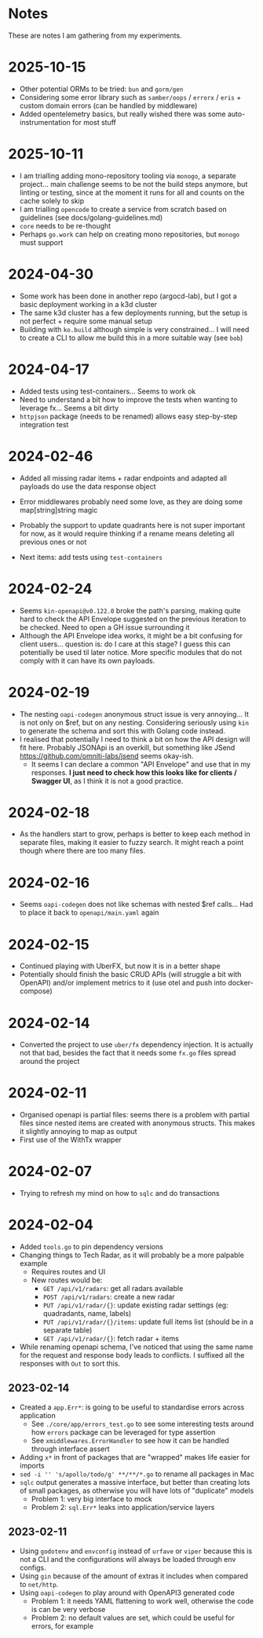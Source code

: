 # Notes

These are notes I am gathering from my experiments.

# 2025-10-15

- Other potential ORMs to be tried: `bun` and `gorm/gen`
- Considering some error library such as `samber/oops` / `errorx` / `eris` + custom domain errors (can be handled by middleware)
- Added opentelemetry basics, but really wished there was some auto-instrumentation for most stuff

# 2025-10-11

- I am trialling adding mono-repository tooling via `monogo`, a separate project... main challenge seems to be not the build steps anymore, but linting or testing, since at the moment it runs for all and counts on the cache solely to skip
- I am trialling `opencode` to create a service from scratch based on guidelines (see docs/golang-guidelines.md)
- `core` needs to be re-thought
- Perhaps `go.work` can help on creating mono repositories, but `monogo` must support

# 2024-04-30

- Some work has been done in another repo (argocd-lab), but I got a basic deployment working in a k3d cluster
- The same k3d cluster has a few deployments running, but the setup is not perfect + require some manual setup
- Building with `ko.build` although simple is very constrained... I will need to create a CLI to allow me build this in a more suitable way (see `bob`)

# 2024-04-17

- Added tests using test-containers... Seems to work ok
- Need to understand a bit how to improve the tests when wanting to leverage fx... Seems a bit dirty
- `httpjson` package (needs to be renamed) allows easy step-by-step integration test

# 2024-02-46

- Added all missing radar items + radar endpoints and adapted all payloads do use the data response object
- Error middlewares probably need some love, as they are doing some map[string]string magic
- Probably the support to update quadrants here is not super important for now, as it would require thinking if a rename means deleting all previous ones or not

- Next items: add tests using `test-containers`

# 2024-02-24

- Seems `kin-openapi@v0.122.0` broke the path's parsing, making quite hard to check the API Envelope suggested on the previous iteration to be checked. Need to open a GH issue surrounding it
- Although the API Envelope idea works, it might be a bit confusing for client users... question is: do I care at this stage? I guess this can potentially be used til later notice. More specific modules that do not comply with it can have its own payloads.

# 2024-02-19

- The nesting `oapi-codegen` anonymous struct issue is very annoying... It is not only on $ref, but on any nesting. Considering seriously using `kin` to generate the schema and sort this with Golang code instead.
- I realised that potentially I need to think a bit on how the API design will fit here. Probably JSONApi is an overkill, but something like JSend <https://github.com/omniti-labs/jsend> seems okay-ish.
  - It seems I can declare a common "API Envelope" and use that in my responses. **I just need to check how this looks like for clients / Swagger UI**, as I think it is not a good practice.

# 2024-02-18

- As the handlers start to grow, perhaps is better to keep each method in separate files, making it easier to fuzzy search. It might reach a point though where there are too many files.

# 2024-02-16

- Seems `oapi-codegen` does not like schemas with nested $ref calls... Had to place it back to `openapi/main.yaml` again

# 2024-02-15

- Continued playing with UberFX, but now it is in a better shape
- Potentially should finish the basic CRUD APIs (will struggle a bit with OpenAPI) and/or implement metrics to it (use otel and push into docker-compose)

# 2024-02-14

- Converted the project to use `uber/fx` dependency injection. It is actually not that bad, besides the fact that it needs some `fx.go` files spread around the project

# 2024-02-11

- Organised openapi is partial files: seems there is a problem with partial files since nested items are created with anonymous structs. This makes it slightly annoying to map as output
- First use of the WithTx wrapper

# 2024-02-07

- Trying to refresh my mind on how to `sqlc` and do transactions

# 2024-02-04

- Added `tools.go` to pin dependency versions
- Changing things to Tech Radar, as it will probably be a more palpable example
  - Requires routes and UI
  - New routes would be:
    - `GET /api/v1/radars`: get all radars available
    - `POST /api/v1/radars`: create a new radar
    - `PUT /api/v1/radar/{}`: update existing radar settings (eg: quadradants, name, labels)
    - `PUT /api/v1/radar/{}/items`: update full items list (should be in a separate table)
    - `GET /api/v1/radar/{}`: fetch radar + items
- While renaming openapi schema, I've noticed that using the same name for the request and response body leads to conflicts. I suffixed all the responses with `Out` to sort this.

## 2023-02-14

- Created a `app.Err*`: is going to be useful to standardise errors across application
  - See `./core/app/errors_test.go` to see some interesting tests around how `errors` package can be leveraged for type assertion
  - See `xmiddlewares.ErrorHandler` to see how it can be handled through interface assert
- Adding `x*` in front of packages that are "wrapped" makes life easier for imports
- `sed -i '' 's/apollo/todo/g' **/**/*.go` to rename all packages in Mac
- `sqlc` output generates a massive interface, but better than creating lots of small packages, as otherwise you will have lots of "duplicate" models
  - Problem 1: very big interface to mock
  - Problem 2: `sql.Err*` leaks into application/service layers

## 2023-02-11

- Using `godotenv` and `envconfig` instead of `urfave` or `viper` because this is not a CLI and the configurations will always be loaded through env configs.
- Using `gin` because of the amount of extras it includes when compared to `net/http`.
- Using `oapi-codegen` to play around with OpenAPI3 generated code
  - Problem 1: it needs YAML flattening to work well, otherwise the code is can be very verbose
  - Problem 2: no default values are set, which could be useful for errors, for example
